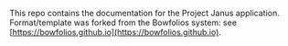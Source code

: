 This repo contains the documentation for the Project Janus application. Format/template was forked from the Bowfolios system: see  [https://bowfolios.github.io](https://bowfolios.github.io).
